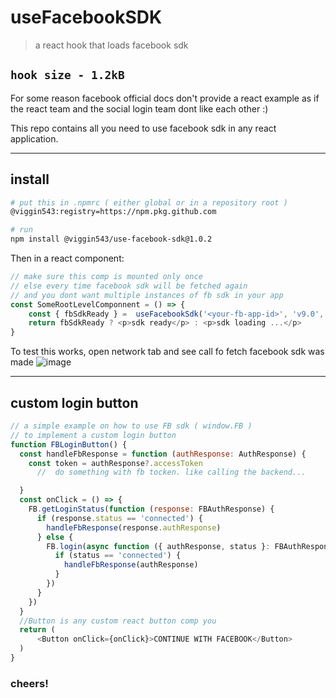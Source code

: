 # useFacebookSDK
> a react hook that loads facebook sdk

`hook size - 1.2kB`
--- 
For some reason facebook official docs don't provide a react example
as if the react team and the social login team dont like each other :)

This repo contains all you need to use facebook sdk in any react application.

---
## install
```bash
# put this in .npmrc ( either global or in a repository root ) 
@viggin543:registry=https://npm.pkg.github.com
```
```bash
# run 
npm install @viggin543/use-facebook-sdk@1.0.2
```

Then in a react component:

```javascript
// make sure this comp is mounted only once
// else every time facebook sdk will be fetched again
// and you dont want multiple instances of fb sdk in your app 
const SomeRootLevelComponnent = () => {
    const { fbSdkReady } =  useFacebookSdk('<your-fb-app-id>', 'v9.0', 'en_US')
    return fbSdkReady ? <p>sdk ready</p> : <p>sdk loading ...</p>
}
``` 
To test this works, open network tab and see call fo fetch facebook sdk was made 
![image](https://user-images.githubusercontent.com/6231756/112716279-71f65480-8ef6-11eb-8d33-3c5480e2d713.png)


---

## custom login button

```js
// a simple example on how to use FB sdk ( window.FB )
// to implement a custom login button
function FBLoginButton() {
  const handleFbResponse = function (authResponse: AuthResponse) {
    const token = authResponse?.accessToken
      //  do something with fb tocken. like calling the backend...

  }
  const onClick = () => {
    FB.getLoginStatus(function (response: FBAuthResponse) {
      if (response.status == 'connected') {
        handleFbResponse(response.authResponse)
      } else {
        FB.login(async function ({ authResponse, status }: FBAuthResponse) {
          if (status == 'connected') {
            handleFbResponse(authResponse)
          }
        })
      }
    })
  }
  //Button is any custom react button comp you 
  return (
      <Button onClick={onClick}>CONTINUE WITH FACEBOOK</Button>
  )
}

```

### cheers!
